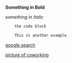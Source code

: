 **Something in Bold**

*something in Italic*

```ruby
    the code block 
```
```java
	This is another example
```
[google search](facebook.com)

[picture of coworking](https://github.com/Joel-B-Williams/phase-0-gps-1/blob/master/Screen%20Shot%20of%20Co%20working.jpg)